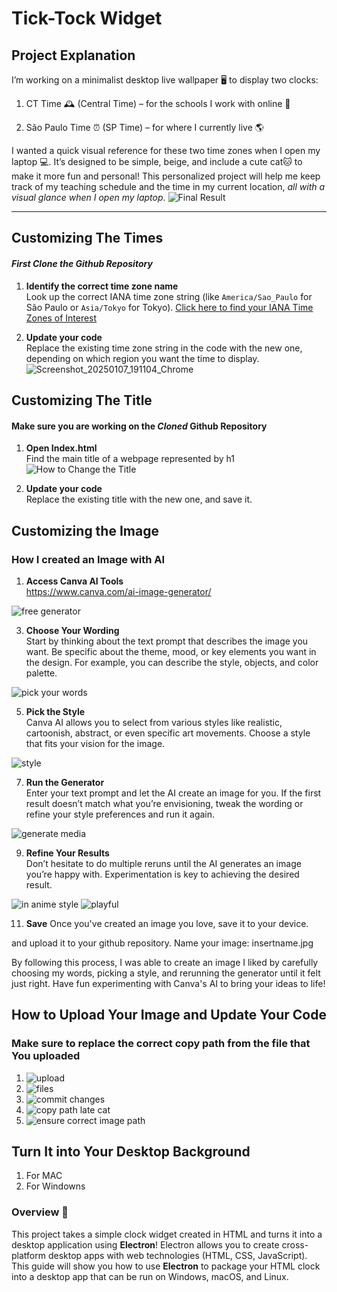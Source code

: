# Tick-Tock Widget
## Project Explanation
I’m working on a minimalist desktop live wallpaper 🖥️ to display two clocks:

1. CT Time 🕰️ (Central Time) – for the schools I work with online 🏫


2. São Paulo Time ⏰ (SP Time) – for where I currently live 🌎


I wanted a quick visual reference for these two time zones when I open my laptop 💻. It’s designed to be simple, beige, and include a cute cat🐱 to make it more fun and personal! This personalized project will help me keep track of my teaching schedule and the time in my current location, *all with a visual glance when I open my laptop*.
![Final Result](https://github.com/user-attachments/assets/700b7829-8240-41e9-9424-43ccac304e0e)

---
## Customizing The Times
#### **_First Clone the Github Repository_**

1. **Identify the correct time zone name**  
   Look up the correct IANA time zone string (like `America/Sao_Paulo` for São Paulo or `Asia/Tokyo` for Tokyo).
  [Click here to find your IANA Time Zones of Interest](https://www.addevent.com/c/documentation/tools/time-zone-lookup)

3. **Update your code**  
   Replace the existing time zone string in the code with the new one, depending on which region you want the time to display.
![Screenshot_20250107_191104_Chrome](https://github.com/user-attachments/assets/c1042aa0-ee53-4ff9-a901-b0493f4c706d)

## Customizing The Title
#### **Make sure you are working on the _Cloned_ Github Repository**

1. **Open Index.html**  
   Find the main title of a webpage represented by h1
 ![How to Change the Title](https://github.com/user-attachments/assets/2262f84d-d7df-44d9-9532-febcc6450796)

3. **Update your code**  
   Replace the existing title  with the new one, and save it.

## Customizing the Image
### How I created an Image with AI

1. **Access Canva AI Tools**  
 https://www.canva.com/ai-image-generator/

![free generator](https://github.com/user-attachments/assets/35f42906-2ada-4bc6-bd5e-0334caf7f08b)

3. **Choose Your Wording**  
   Start by thinking about the text prompt that describes the image you want. Be specific about the theme, mood, or key elements you want in the design. For example, you can describe the style, objects, and color palette.

   
 ![pick your words](https://github.com/user-attachments/assets/a828eaa5-848b-483f-95a8-cc8caac54030)


5. **Pick the Style**  
   Canva AI allows you to select from various styles like realistic, cartoonish, abstract, or even specific art movements. Choose a style that fits your vision for the image.

 
 ![style](https://github.com/user-attachments/assets/b8717481-c7e9-4af8-85a8-129306e3f48f)

7. **Run the Generator**  
   Enter your text prompt and let the AI create an image for you. If the first result doesn’t match what you’re envisioning, tweak the wording or refine your style preferences and run it again.
   
![generate media](https://github.com/user-attachments/assets/823f7db7-cf8f-4a51-9bcb-0a6dda8dee5a)


9. **Refine Your Results**  
   Don’t hesitate to do multiple reruns until the AI generates an image you’re happy with. Experimentation is key to achieving the desired result.

 ![in anime style](https://github.com/user-attachments/assets/7ffd32dd-b7fb-473d-a7dc-77e4ea977de0) ![playful](https://github.com/user-attachments/assets/af09af68-b357-41ad-9479-0ae38d731f0f)

11. **Save** 
   Once you've created an image you love, save it to your device.

and upload it to your github repository. Name your image:
insertname.jpg 

By following this process, I was able to create an image I liked by carefully choosing my words, picking a style, and rerunning the generator until it felt just right. Have fun experimenting with Canva's AI to bring your ideas to life!

## How to Upload Your Image and Update Your Code
### Make sure to replace the correct copy path from the file that You uploaded
1. ![upload](https://github.com/user-attachments/assets/6f38aba7-e7d3-4cc5-9497-1bf4be70a335)
3. ![files](https://github.com/user-attachments/assets/edc49739-e764-4373-9815-cf393dd4c982)
4. ![commit changes](https://github.com/user-attachments/assets/72cff64c-3bcd-4ec9-b422-932ef6f3c3fb)
5. ![copy path late cat](https://github.com/user-attachments/assets/f244b889-79b6-4273-9222-88d5cb8c550e)
6. ![ensure correct image path](https://github.com/user-attachments/assets/b37cf557-1f93-45f0-a42d-168fa80b7cc2)
   






 
## Turn It into Your Desktop Background
1. For MAC
2. For Windowns

### Overview 🌟
This project takes a simple clock widget created in HTML and turns it into a desktop application using **Electron**! Electron allows you to create cross-platform desktop apps with web technologies (HTML, CSS, JavaScript). This guide will show you how to use **Electron** to package your HTML clock into a desktop app that can be run on Windows, macOS, and Linux.

